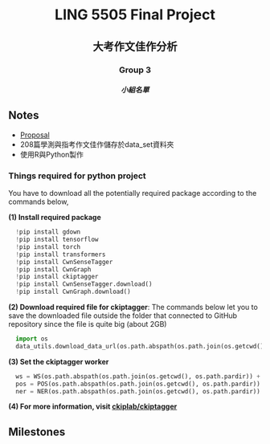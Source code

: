 <h1 align='center'>
 LING 5505 Final Project
</h1>

<h2 align='center'>
    大考作文佳作分析
</h2>

<h3 align="center">Group 3</h3>

<h5 align="center">
    小組名單
</h5>

## Notes

+ [Proposal](https://docs.google.com/document/d/1DvcNkbKt71XfwLikUxRwCfoIL6N7rdd8p-fO2EZian4/edit#heading=h.66htjfnm6yv3)
+ 208篇學測與指考作文佳作儲存於data_set資料夾
+ 使用R與Python製作

### Things required for python project

  You have to download all the potentially required package according to the commands below,

  **(1) Install required package**
  ```py
    !pip install gdown
    !pip install tensorflow
    !pip install torch
    !pip install transformers
    !pip install CwnSenseTagger
    !pip install CwnGraph
    !pip install ckiptagger
    !pip install CwnSenseTagger.download()
    !pip install CwnGraph.download()
  ```

  **(2) Download required file for ckiptagger**: The commands below let you to save the downloaded file outside the folder that connected to GitHub repository since the file is quite big (about 2GB)
  ```py
    import os
    data_utils.download_data_url(os.path.abspath(os.path.join(os.getcwd(), os.path.pardir)))
  ```
  **(3) Set the ckiptagger worker**
  ```py
    ws = WS(os.path.abspath(os.path.join(os.getcwd(), os.path.pardir)) + '/data')
    pos = POS(os.path.abspath(os.path.join(os.getcwd(), os.path.pardir)) + '/data')
    ner = NER(os.path.abspath(os.path.join(os.getcwd(), os.path.pardir)) + '/data')
  ```
  
  **(4) For more information, visit [ckiplab/ckiptagger](https://github.com/ckiplab/ckiptagger)**

## Milestones

